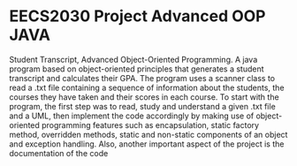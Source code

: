 # EECS2030 Project Advanced OOP JAVA
Student Transcript, Advanced Object-Oriented Programming.
A java program based on object-oriented principles that generates a student transcript and calculates their GPA.
The program uses a scanner class to read a .txt file containing a sequence of information about the students, the courses they have taken and their scores in each course.
To start with the program, the first step was to read, study and understand a given .txt file and a UML, then implement the code accordingly by making use of object-oriented programming features such as encapsulation, static factory method, overridden methods, static and non-static components of an object and exception handling.
Also, another important aspect of the project is the documentation of the code 
